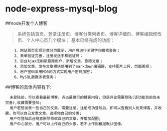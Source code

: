 # node-express-mysql-blog
##node开发个人博客
>系统包括首页、登录注册页、博客分类列表页、博客详细页、博客编辑修改页、个人中心页几个模块；
>基本已经完成的功能： 
```
    1、网站首页实现分类分页展示，用户可进行关键字词搜索查询；
    2、表单验证完善，注册发送手机验证码；
	3、后台Ajax无刷新删除用户，新增文章，删除文章；
	4、添加文章，发布文章模块使用到了markdown编辑器，支持图片上传，页面美观；
	5、用户密码采用MD5的方式实现用户密码加密；
	6、MySQL数据多表查询；
```
##博客的具体内容有下:
 ```
   未登陆前，可以查看最新博客，点击量排行的博客内容，但是评论需要登陆(该功能目前尚未完善),收藏需要登陆; 
   用户若想发表一些自己的文章，需要注册，注册成功登陆后，即可以查看别人优秀博客，并收藏，也可以自己发表文章，选择你自己的分类; 
   用户可登陆后台随意删除修改自己的文章，并增加配图;
   用户中心部分，用户可以上传自己的头像，若不上传则根据默认图像。
 ```
